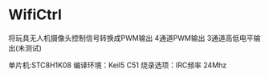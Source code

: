 # WifiCtrl
将玩具无人机摄像头控制信号转换成PWM输出
4通道PWM输出
3通道高低电平输出(未测试)

单片机:STC8H1K08
编译环境：Keil5 C51
烧录选项：IRC频率 24Mhz

